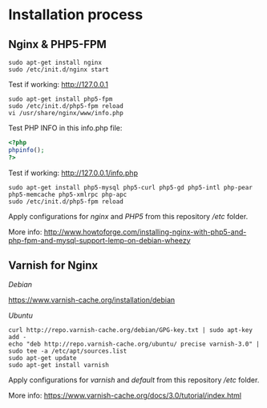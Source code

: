 Installation process
====================

Nginx & PHP5-FPM
----------------

```unix
sudo apt-get install nginx
sudo /etc/init.d/nginx start
```

Test if working: http://127.0.0.1

```unix
sudo apt-get install php5-fpm
sudo /etc/init.d/php5-fpm reload
vi /usr/share/nginx/www/info.php
````

Test PHP INFO in this info.php file:
```php
<?php
phpinfo();
?>
````

Test if working: http://127.0.0.1/info.php

```unix 
sudo apt-get install php5-mysql php5-curl php5-gd php5-intl php-pear php5-memcache php5-xmlrpc php-apc
sudo /etc/init.d/php5-fpm reload
```

Apply configurations for *nginx* and *PHP5* from this repository */etc* folder.

More info: http://www.howtoforge.com/installing-nginx-with-php5-and-php-fpm-and-mysql-support-lemp-on-debian-wheezy

Varnish for Nginx
-----------------

*Debian*

https://www.varnish-cache.org/installation/debian

*Ubuntu*

```unix
curl http://repo.varnish-cache.org/debian/GPG-key.txt | sudo apt-key add -
echo "deb http://repo.varnish-cache.org/ubuntu/ precise varnish-3.0" | sudo tee -a /etc/apt/sources.list
sudo apt-get update
sudo apt-get install varnish
```

Apply configurations for *varnish* and *default* from this repository */etc* folder.

More info: https://www.varnish-cache.org/docs/3.0/tutorial/index.html
